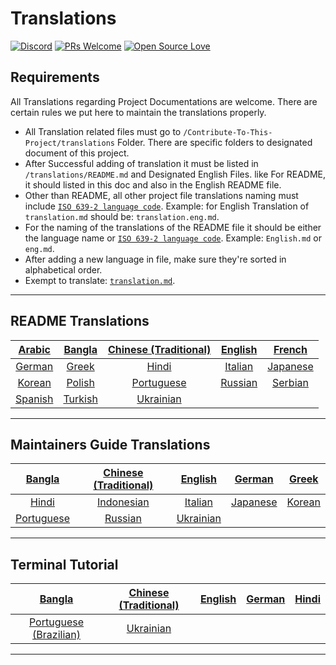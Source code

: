 # Translations

[![Discord](https://badgen.net/discord/online-members/tWkvS4ueVF?label=Join%20Our%20Discord%20Server&icon=discord)](https://discord.gg/tWkvS4ueVF 'Join our Discord server!')
[![PRs Welcome](https://img.shields.io/badge/PRs-welcome-brightgreen.svg?style=flat-square)](https://syknapse.github.io/Contribute-To-This-Project/)
[![Open Source Love](https://badges.frapsoft.com/os/v2/open-source.svg?v=103)](https://syknapse.github.io/Contribute-To-This-Project/)

## Requirements

All Translations regarding Project Documentations are welcome. There are certain rules we put here to maintain the translations properly.

- All Translation related files must go to `/Contribute-To-This-Project/translations` Folder. There are specific folders to designated document of this project.
- After Successful adding of translation it must be listed in `/translations/README.md` and Designated English Files. like For README, it should listed in this doc and also in the English README file.
- Other than README, all other project file translations naming must include [`ISO 639-2 language code`](https://en.wikipedia.org/wiki/List_of_ISO_639-2_codes). Example: for English Translation of `translation.md` should be: `translation.eng.md`.
- For the naming of the translations of the README file it should be either the language name or [`ISO 639-2 language code`](https://en.wikipedia.org/wiki/List_of_ISO_639-2_codes). Example: `English.md` or `eng.md`.
- After adding a new language in file, make sure they're sorted in alphabetical order.
- Exempt to translate: [`translation.md`](README.md).

---

## README Translations

| [Arabic](README/ARABIC.md) | [Bangla](README/BANGLA.md) | [Chinese (Traditional)](README/CHINESE_TRADITIONAL.md) | [English](../README.md) | [French](README/FRENCH.md)
| :------------------------: | :------------------------: | :---------------------: | :------------------------: | :------------------------: |
 [German](README/German.md) | [Greek](README/GREEK.md) | [Hindi](README/HINDI.md)   | [Italian](README/ITALIAN.md) | [Japanese](README/JAPANESE.md) |
 [Korean](README/KOREAN.md)   |  [Polish](README/POLISH.md)   | [Portuguese](README/PORTUGUESE.md) | [Russian](README/RUSSIAN.md) | [Serbian](README/SERBIAN.md) |
 [Spanish](README/SPANISH.md) |  [Turkish](README/TURKISH.md) | [Ukrainian](README/UKRAINIAN.md) |

---

## Maintainers Guide Translations

| [Bangla](maintainer_guide/maintainer_guide.ben.md) | [Chinese (Traditional)](maintainer_guide/maintainer_guide.zho-tc.md) | [English](../maintainer_guide.md)  | [German](maintainer_guide/maintainer_guide.ger.md) | [Greek](maintainer_guide/maintainer_guide.ell.md)|
| :---: | :---: | :---: | :---: | :---: |
[Hindi](maintainer_guide/maintainer_guide.hin.md) |[Indonesian](maintainer_guide/maintainer_guide.ind.md) | [Italian](maintainer_guide/maintainer_guide.ita.md) | [Japanese](maintainer_guide/maintainer_guide.jpn.md) | [Korean](maintainer_guide/maintainer_guide.kor.md) |
[Portuguese](maintainer_guide/maintainer_guide.por.md) |[Russian](maintainer_guide/maintainer_guide.rus.md) | [Ukrainian](maintainer_guide/maintainer_guide.ukr.md)|

---

## Terminal Tutorial

| [Bangla](/translations/terminal_tutorial/terminal_tutorial.ben.md) | [Chinese (Traditional)](/translations/terminal_tutorial/terminal_tutorial.zho-tc.md)  |  [English](/terminal_tutorial.md) | [German](/translations/terminal_tutorial/terminal_tutorial.ger.md) | [Hindi](/translations/terminal_tutorial/terminal_tutorial.hin.md) |
| :----: | :----: | :----: | :----: | :----: |
| [Portuguese (Brazilian)](/translations/terminal_tutorial/terminal_tutorial.por-br.md) | [Ukrainian](/translations/terminal_tutorial/terminal_tutorial.ukr.md) |

---

